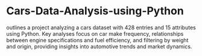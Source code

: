 # Cars-Data-Analysis-using-Python
outlines a project analyzing a cars dataset with 428 entries and 15 attributes using Python. Key analyses focus on car make frequency, relationships between engine specifications and fuel efficiency, and filtering by weight and origin, providing insights into automotive trends and market dynamics.
